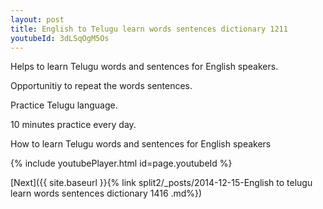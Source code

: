 ```yaml
---
layout: post
title: English to Telugu learn words sentences dictionary 1211 
youtubeId: 3dLSqOgM5Os
---
```

 
 
Helps to learn Telugu words and sentences for English speakers.

Opportunitiy to repeat the words sentences. 

Practice Telugu language. 
 
10 minutes practice every day. 
 
How to learn Telugu words and sentences for English speakers 
 
{% include youtubePlayer.html id=page.youtubeId %}
 
 
[Next]({{ site.baseurl }}{% link  split2/_posts/2014-12-15-English to telugu learn words sentences dictionary 1416 .md%})
 
